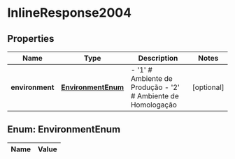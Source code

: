 
# InlineResponse2004

## Properties
Name | Type | Description | Notes
------------ | ------------- | ------------- | -------------
**environment** | [**EnvironmentEnum**](#EnvironmentEnum) | - &#39;1&#39; # Ambiente de Produção - &#39;2&#39; # Ambiente de Homologação                  |  [optional]


<a name="EnvironmentEnum"></a>
## Enum: EnvironmentEnum
Name | Value
---- | -----



